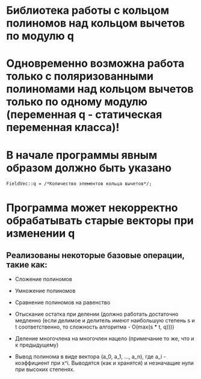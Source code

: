 # Библиотека работы с кольцом полиномов над кольцом вычетов по модулю q

# Одновременно возможна работа только с поляризованными полиномами над кольцом вычетов только по одному модулю (переменная q - статическая переменная класса)!
# В начале программы явным образом должно быть указано

```
FieldVec::q = /*Количество элементов кольца вычетов*/;
```

# Программа может некорректно обрабатывать старые векторы при изменении q

## Реализованы некоторые базовые операции, такие как:

- Сложение полиномов

- Умножение полиномов

- Сравнение полиномов на равенство

- Отыскание остатка при делении (должно работать достаточно медленно (если делимое и делитель имеют наибольшую степень s и t соответственно, то сложность алгоритма - O(max(s * t, q))))

- Деление многочлена на многочлен нацело (примечание то же, что и к предыдущему)

- Вывод полинома в виде вектора (a_0, a_1, ..., a_n), где a_i - коэффициент при x^i. Выводятся (как и хранятся) и незначащие нули при высоких степенях.
